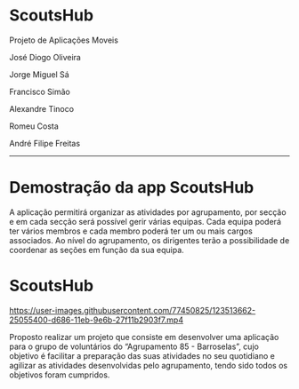 # ScoutsHub

Projeto de Aplicações Moveis

José Diogo Oliveira

Jorge Miguel Sá

Francisco Simão

Alexandre Tinoco

Romeu Costa

André Filipe Freitas

_________________________________

# Demostração da app ScoutsHub

A aplicação permitirá organizar as atividades por agrupamento, por secção e em cada secção será possível gerir várias equipas. Cada equipa poderá ter vários membros e cada membro poderá ter um ou mais cargos associados. Ao nível do agrupamento, os dirigentes terão a possibilidade de coordenar as seções em função da sua equipa.

# ScoutsHub
https://user-images.githubusercontent.com/77450825/123513662-25055400-d686-11eb-9e6b-27f11b2903f7.mp4


Proposto realizar um projeto que consiste em desenvolver uma aplicação para o grupo de voluntários do “Agrupamento 85 - Barroselas”, cujo objetivo é facilitar a preparação das suas atividades no seu quotidiano e agilizar as atividades desenvolvidas pelo agrupamento, tendo sido todos os objetivos foram cumpridos.

